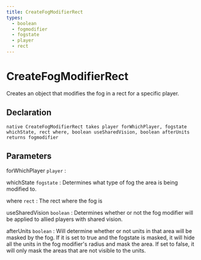 ```yaml
---
title: CreateFogModifierRect
types:
  - boolean
  - fogmodifier
  - fogstate
  - player
  - rect
---
```


# CreateFogModifierRect
Creates an object that modifies the fog in a rect for a specific player.

## Declaration

```jass
native CreateFogModifierRect takes player forWhichPlayer, fogstate whichState, rect where, boolean useSharedVision, boolean afterUnits returns fogmodifier
```

## Parameters
forWhichPlayer `player`
: 

whichState `fogstate`
: Determines what type of fog the area is being modified to.

where `rect`
: The rect where the fog is

useSharedVision `boolean`
: Determines whether or not the fog modifier will be applied to allied players with shared vision.

afterUnits `boolean`
: Will determine whether or not units in that area will be masked by the fog. If it is set to true and the fogstate is masked, it will hide all the units in the fog modifier's radius and mask the area. If set to false, it will only mask the areas that are not visible to the units.
